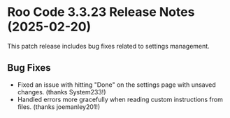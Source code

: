 # Roo Code 3.3.23 Release Notes (2025-02-20)

This patch release includes bug fixes related to settings management.

## Bug Fixes

*   Fixed an issue with hitting "Done" on the settings page with unsaved changes. (thanks System233!)
*   Handled errors more gracefully when reading custom instructions from files. (thanks joemanley201!)